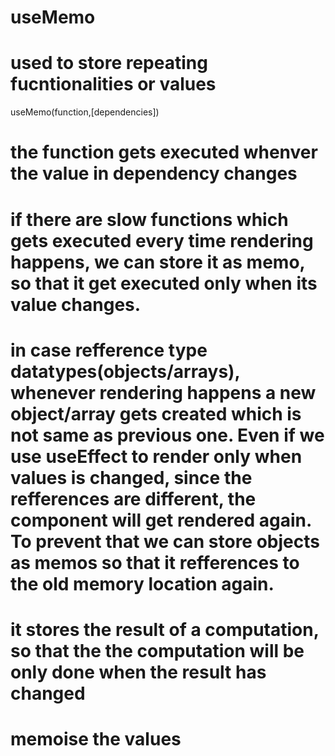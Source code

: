 # useMemo

# used to store repeating fucntionalities or values


useMemo(function,[dependencies])

# the function gets executed whenver the value in dependency changes 

# if there are slow functions which gets executed every time rendering happens, we can store it as memo, so that it get executed only when its value changes.

# in case refference type datatypes(objects/arrays), whenever rendering happens a new object/array gets created which is not same as previous one. Even if we use useEffect to render only when values is changed, since the refferences are different, the component will get rendered again. To prevent that we can store objects as memos so that it refferences to the old memory location again.


# it stores the result of a computation, so that the the computation will be only done when  the result has changed

# memoise  the values